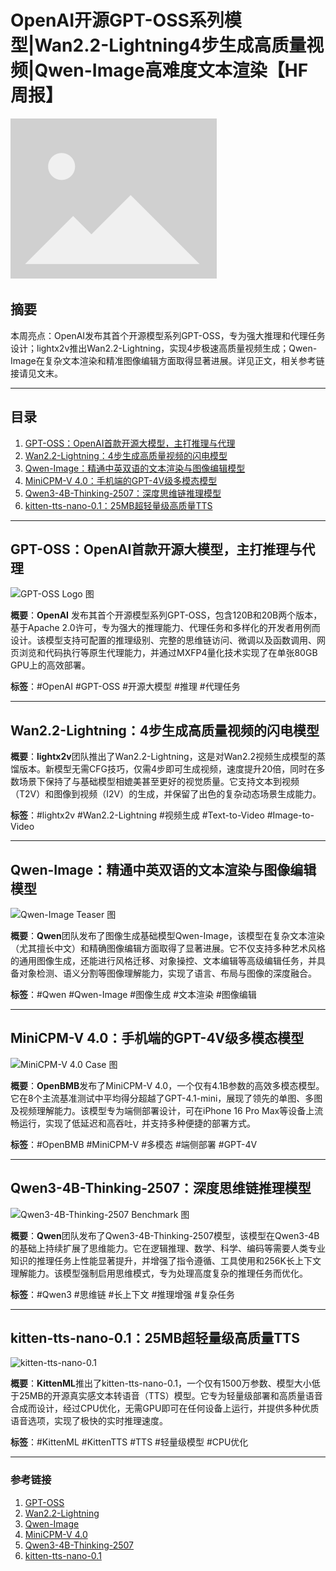 # OpenAI开源GPT-OSS系列模型|Wan2.2-Lightning4步生成高质量视频|Qwen-Image高难度文本渲染【HF周报】

![封面图](/assets/images/placeholder.png)

## 摘要

本周亮点：OpenAI发布其首个开源模型系列GPT-OSS，专为强大推理和代理任务设计；lightx2v推出Wan2.2-Lightning，实现4步极速高质量视频生成；Qwen-Image在复杂文本渲染和精准图像编辑方面取得显著进展。详见正文，相关参考链接请见文末。

---

## 目录

1. [GPT-OSS：OpenAI首款开源大模型，主打推理与代理](#gpt-oss)
2. [Wan2.2-Lightning：4步生成高质量视频的闪电模型](#wan22-lightning)
3. [Qwen-Image：精通中英双语的文本渲染与图像编辑模型](#qwen-image)
4. [MiniCPM-V 4.0：手机端的GPT-4V级多模态模型](#minicpm-v-40)
5. [Qwen3-4B-Thinking-2507：深度思维链推理模型](#qwen3-4b-thinking-2507)
6. [kitten-tts-nano-0.1：25MB超轻量级高质量TTS](#kitten-tts-nano-01)

---

## GPT-OSS：OpenAI首款开源大模型，主打推理与代理

![GPT-OSS Logo 图](https://raw.githubusercontent.com/openai/gpt-oss/main/docs/gpt-oss-120b.svg)

**概要**：**OpenAI** 发布其首个开源模型系列GPT-OSS，包含120B和20B两个版本，基于Apache 2.0许可，专为强大的推理能力、代理任务和多样化的开发者用例而设计。该模型支持可配置的推理级别、完整的思维链访问、微调以及函数调用、网页浏览和代码执行等原生代理能力，并通过MXFP4量化技术实现了在单张80GB GPU上的高效部署。

**标签**：#OpenAI #GPT-OSS #开源大模型 #推理 #代理任务

---

## Wan2.2-Lightning：4步生成高质量视频的闪电模型

<!-- ![Wan2.2-Lightning](/assets/images/placeholder.png) -->

**概要**：**lightx2v**团队推出了Wan2.2-Lightning，这是对Wan2.2视频生成模型的蒸馏版本。新模型无需CFG技巧，仅需4步即可生成视频，速度提升20倍，同时在多数场景下保持了与基础模型相媲美甚至更好的视觉质量。它支持文本到视频（T2V）和图像到视频（I2V）的生成，并保留了出色的复杂动态场景生成能力。

**标签**：#lightx2v #Wan2.2-Lightning #视频生成 #Text-to-Video #Image-to-Video

---

## Qwen-Image：精通中英双语的文本渲染与图像编辑模型

![Qwen-Image Teaser 图](https://qianwen-res.oss-cn-beijing.aliyuncs.com/Qwen-Image/merge3.jpg)

**概要**：**Qwen**团队发布了图像生成基础模型Qwen-Image，该模型在复杂文本渲染（尤其擅长中文）和精确图像编辑方面取得了显著进展。它不仅支持多种艺术风格的通用图像生成，还能进行风格迁移、对象操控、文本编辑等高级编辑任务，并具备对象检测、语义分割等图像理解能力，实现了语言、布局与图像的深度融合。

**标签**：#Qwen #Qwen-Image #图像生成 #文本渲染 #图像编辑

---

## MiniCPM-V 4.0：手机端的GPT-4V级多模态模型

![MiniCPM-V 4.0 Case 图](https://raw.githubusercontent.com/openbmb/MiniCPM-o/main/assets/minicpmv4/minicpm-v-4-case.png)

**概要**：**OpenBMB**发布了MiniCPM-V 4.0，一个仅有4.1B参数的高效多模态模型。它在8个主流基准测试中平均得分超越了GPT-4.1-mini，展现了领先的单图、多图及视频理解能力。该模型专为端侧部署设计，可在iPhone 16 Pro Max等设备上流畅运行，实现了低延迟和高吞吐，并支持多种便捷的部署方式。

**标签**：#OpenBMB #MiniCPM-V #多模态 #端侧部署 #GPT-4V

---

## Qwen3-4B-Thinking-2507：深度思维链推理模型

![Qwen3-4B-Thinking-2507 Benchmark 图](https://qianwen-res.oss-accelerate.aliyuncs.com/Qwen3-2507/Qwen3-4B-Instruct.001.jpeg)

**概要**：**Qwen**团队发布了Qwen3-4B-Thinking-2507模型，该模型在Qwen3-4B的基础上持续扩展了思维能力。它在逻辑推理、数学、科学、编码等需要人类专业知识的推理任务上性能显著提升，并增强了指令遵循、工具使用和256K长上下文理解能力。该模型强制启用思维模式，专为处理高度复杂的推理任务而优化。

**标签**：#Qwen3 #思维链 #长上下文 #推理增强 #复杂任务

---

## kitten-tts-nano-0.1：25MB超轻量级高质量TTS

![kitten-tts-nano-0.1 ](/assets/hf-weekly/kitten-tts-space.png)

**概要**：**KittenML**推出了kitten-tts-nano-0.1，一个仅有1500万参数、模型大小低于25MB的开源真实感文本转语音（TTS）模型。它专为轻量级部署和高质量语音合成而设计，经过CPU优化，无需GPU即可在任何设备上运行，并提供多种优质语音选项，实现了极快的实时推理速度。

**标签**：#KittenML #KittenTTS #TTS #轻量级模型 #CPU优化

---

### **参考链接**

1. [GPT-OSS](https://huggingface.co/openai/gpt-oss-120b)
2. [Wan2.2-Lightning](https://huggingface.co/lightx2v/Wan2.2-Lightning)
3. [Qwen-Image](https://huggingface.co/Qwen/Qwen-Image)
4. [MiniCPM-V 4.0](https://huggingface.co/openbmb/MiniCPM-V-4)
5. [Qwen3-4B-Thinking-2507](https://huggingface.co/Qwen/Qwen3-4B-Thinking-2507)
6. [kitten-tts-nano-0.1](https://huggingface.co/KittenML/kitten-tts-nano-0.1)
